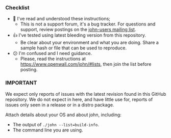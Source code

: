 ### Checklist ###
- :1st_place_medal: I've read and understood these instructions;
  - This is not a support forum, it's a bug tracker. For questions and support, review postings on the [john-users mailing list](https://www.openwall.com/lists/john-users/).
- :thumbsup: I've tested using latest bleeding version from this repository.
  - Be clear about your environment and what you are doing. Share a sample hash or file that can be used to reproduce.
- :confused: I'm confused and I need guidance.
  - Please, read the instructions at https://www.openwall.com/john/#lists, then join the list before posting.

### IMPORTANT ###
We expect only reports of issues with the latest revision found in this GitHub repository. We do not expect in here, and have little use for, reports of issues only seen in a release or in a distro package.

Attach details about your OS and about john, including:
- The output of `./john --list=build-info`.
- The command line you are using.
